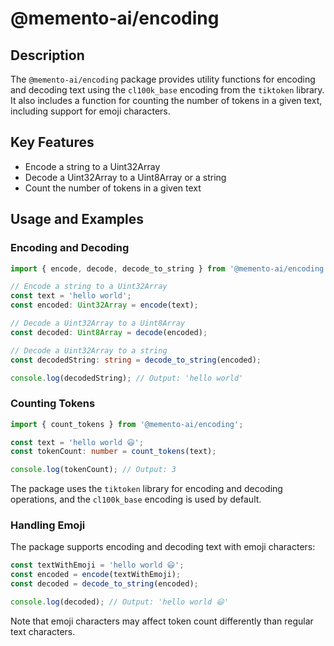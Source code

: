 # @memento-ai/encoding

## Description
The `@memento-ai/encoding` package provides utility functions for encoding and decoding text using the `cl100k_base` encoding from the `tiktoken` library. It also includes a function for counting the number of tokens in a given text, including support for emoji characters.

## Key Features
- Encode a string to a Uint32Array
- Decode a Uint32Array to a Uint8Array or a string
- Count the number of tokens in a given text

## Usage and Examples

### Encoding and Decoding

```typescript
import { encode, decode, decode_to_string } from '@memento-ai/encoding';

// Encode a string to a Uint32Array
const text = 'hello world';
const encoded: Uint32Array = encode(text);

// Decode a Uint32Array to a Uint8Array
const decoded: Uint8Array = decode(encoded);

// Decode a Uint32Array to a string
const decodedString: string = decode_to_string(encoded);

console.log(decodedString); // Output: 'hello world'
```

### Counting Tokens

```typescript
import { count_tokens } from '@memento-ai/encoding';

const text = 'hello world 😃';
const tokenCount: number = count_tokens(text);

console.log(tokenCount); // Output: 3
```

The package uses the `tiktoken` library for encoding and decoding operations, and the `cl100k_base` encoding is used by default.

### Handling Emoji

The package supports encoding and decoding text with emoji characters:

```typescript
const textWithEmoji = 'hello world 😃';
const encoded = encode(textWithEmoji);
const decoded = decode_to_string(encoded);

console.log(decoded); // Output: 'hello world 😃'
```

Note that emoji characters may affect token count differently than regular text characters.
